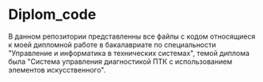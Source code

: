 # Diplom_code

В данном репозитории представленны все файлы с кодом относящиеся к моей дипломной работе в бакалавриате по специальности "Управление и информатика в технических системах", темой диплома была "Система управления диагностикой ПТК с использованием элементов искусственного".
